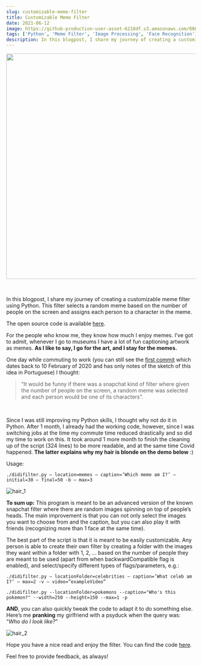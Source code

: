 ```yaml
---
slug: customizable-meme-filter
title: Customizable Meme Filter
date: 2021-06-12
image: https://github-production-user-asset-6210df.s3.amazonaws.com/88618738/280495694-b123cf98-3411-4edc-9597-7b8c6d0c7e73.png
tags: ['Python', 'Meme Filter', 'Image Processing', 'Face Recognition']
description: In this blogpost, I share my journey of creating a customizable meme filter using Python. This filter selects a random meme based on the number of people on the screen and assigns each person to a character in the meme.
---
```


<p align="center">
    <img width="600" src="https://github-production-user-asset-6210df.s3.amazonaws.com/88618738/280495694-b123cf98-3411-4edc-9597-7b8c6d0c7e73.png"/>
</p>

<br />

In this blogpost, I share my journey of creating a customizable meme filter using Python. This filter selects a random meme based on the number of people on the screen and assigns each person to a character in the meme.

The open source code is available [here](https://github.com/DidierRLopes/meme-filter).

<!-- truncate -->

<div style={{borderTop: '1px solid #21af90', margin: '1.5em 0'}} />

For the people who know me, they know how much I enjoy memes. I’ve got to admit, whenever I go to museums I have a lot of fun captioning artwork as memes. **As I like to say, I go for the art, and I stay for the memes.**

One day while commuting to work (you can still see the [first commit](https://github.com/DidierRLopes/meme-filter/commit/59be427571c96350d9652922b3ab2ba52ddf18af) which dates back to 10 February of 2020 and has only notes of the sketch of this idea in Portuguese) I thought:

> “It would be funny if there was a snapchat kind of filter where given the number of people on the screen, a random meme was selected and each person would be one of its characters”.

<br />

Since I was still improving my Python skills, I thought why not do it in Python. After 1 month, I already had the working code, however, since I was switching jobs at the time my commute time reduced drastically and so did my time to work on this. It took around 1 more month to finish the cleaning up of the script (324 lines) to be more readable, and at the same time Covid happened. **The latter explains why my hair is blonde on the demo below** :)

Usage:

```console
./didifilter.py — location=memes — caption=’Which meme am I?’ — initial=30 — final=50 -b — max=3
```

![hair_1](https://github.com/DidierRLopes/my-website/assets/25267873/100b62e1-9c40-4532-af0d-bdfc7ada697e)

**To sum up:** This program is meant to be an advanced version of the known snapchat filter where there are random images spinning on top of people’s heads. The main improvement is that you can not only select the images you want to choose from and the caption, but you can also play it with friends (recognizing more than 1 face at the same time).

The best part of the script is that it is meant to be easily customizable. Any person is able to create their own filter by creating a folder with the images they want within a folder with 1, 2, … based on the number of people they are meant to be used (apart from when backwardCompatible flag is enabled), and select/specify different types of flags/parameters, e.g.:

```console
./didifilter.py — locationFolder=celebrities — caption=’What celeb am I?’ — max=2 -v — video=”exampleVideo”
```

```console
./didifilter.py --locationFolder=pokemons --caption="Who's this pokemon?" --width=250 --height=150 --max=1 -p
```

**AND**, you can also quickly tweak the code to adapt it to do something else. Here’s me **pranking** my girlfriend with a psyduck when the query was: “_Who do I look like?_”

![hair_2](https://github.com/DidierRLopes/my-website/assets/25267873/826e8bdc-39b9-4db0-a4f4-f94178d4c746)

Hope you have a nice read and enjoy the filter. You can find the code [here](https://github.com/DidierRLopes/meme-filter).

Feel free to provide feedback, as always!
